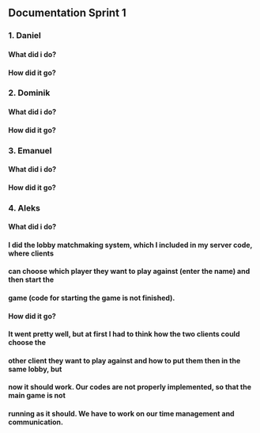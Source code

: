 ## Documentation Sprint 1

### 1. Daniel

#### What did i do?
#### How did it go?

### 2. Dominik

#### What did i do?
#### How did it go?

### 3. Emanuel

#### What did i do?
#### How did it go?

### 4. Aleks

#### What did i do?
#### I did the lobby matchmaking system, which I included in my server code, where clients
#### can choose which player they want to play against (enter the name) and then start the
#### game (code for starting the game is not finished).

#### How did it go?
#### It went pretty well, but at first I had to think how the two clients could choose the 
#### other client they want to play against and how to put them then in the same lobby, but 
#### now it should work. Our codes are not properly implemented, so that the main game is not
#### running as it should. We have to work on our time management and communication.

